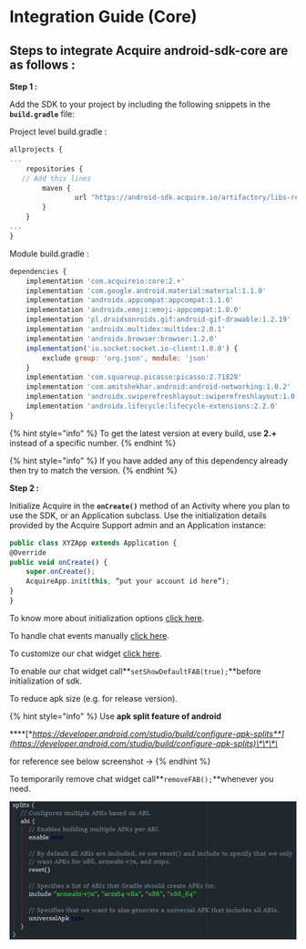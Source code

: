 # Integration Guide \(Core\)

## **Steps to integrate Acquire android-sdk-core are as follows :**

**Step 1 :**

Add the SDK to your project by including the following snippets in the **`build.gradle`** file:

Project level build.gradle :

```javascript
allprojects {
...
    repositories {
   // Add this lines 
        maven {
                url "https://android-sdk.acquire.io/artifactory/libs-release-local/"
        }
    }
...
}

```

Module build.gradle :

```javascript
dependencies {
    implementation 'com.acquireio:core:2.+'
    implementation 'com.google.android.material:material:1.1.0'
    implementation 'androidx.appcompat:appcompat:1.1.0'
    implementation 'androidx.emoji:emoji-appcompat:1.0.0'
    implementation 'pl.droidsonroids.gif:android-gif-drawable:1.2.19'
    implementation 'androidx.multidex:multidex:2.0.1'
    implementation 'androidx.browser:browser:1.2.0'
    implementation('io.socket:socket.io-client:1.0.0') {
        exclude group: 'org.json', module: 'json'
    }
    implementation 'com.squareup.picasso:picasso:2.71828'
    implementation 'com.amitshekhar.android:android-networking:1.0.2'
    implementation 'androidx.swiperefreshlayout:swiperefreshlayout:1.0.0'
    implementation 'androidx.lifecycle:lifecycle-extensions:2.2.0'
}
```

{% hint style="info" %}
To get the latest version at every build, use **2.+** instead of a specific number.
{% endhint %}

{% hint style="info" %}
If you have added any of this dependency already then try to match the version.
{% endhint %}

**Step 2 :**

Initialize Acquire in the **`onCreate()`** method of an Activity where you plan to use the SDK, or an Application subclass. Use the initialization details provided by the Acquire Support admin and an Application instance:

```javascript
public class XYZApp extends Application {
@Override
public void onCreate() {
    super.onCreate();
    AcquireApp.init(this, “put your account id here”);
}
}
```

To know more about initialization options [click here](start-using-acquire.md#initialize-acquire-sdk). 

To handle chat events manually [click here](../acquire-apis.md#chat-apis). 

To customize our chat widget [click here](../custom-ui-widget.md#customize-chat-widget).

To enable our chat widget call**`setShowDefaultFAB(true);`**before initialization of sdk.

 To reduce apk size \(e.g. for release version\).

{% hint style="info" %}
Use **apk split feature of android** 

\*\*\*\*[**https://developer.android.com/studio/build/configure-apk-splits**](https://developer.android.com/studio/build/configure-apk-splits)\*\*\*\*

for reference see below screenshot -&gt;
{% endhint %}

To temporarily remove chat widget call**`removeFAB();`**whenever you need.

![](../../.gitbook/assets/image%20%283%29.png)

